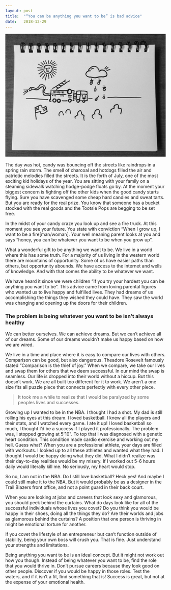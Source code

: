 ```yaml
---
layout: post
title:  "“You can be anything you want to be” is bad advice"
date:   2018-12-29
---
```


![Be anything you want to be is bad advice](img/posts/be-anything.jpg "Be anything")

The day was hot, candy was bouncing off the streets like raindrops in a spring rain storm. The smell of charcoal and hotdogs filled the air and patriotic melodies filled the streets. It is the forth of July, one of the most exciting kid holidays of the year. You are sitting with your family on a steaming sidewalk watching hodge-podge floats go by. At the moment your biggest concern is fighting off the other kids when the good candy starts flying. Sure you have scavenged some cheap hard candies and sweat tarts. But you are ready for the real prize. You know that someone has a bucket stocked with the real goods and the Tootsie Pops are begging to be set free.

In the midst of your candy craze you look up and see a fire truck. At this moment you see your future. You state with conviction “When I grow up, I want to be a fire[man/woman]. Your well meaning parent looks at you and says “honey, you can be whatever you want to be when you grow up”.  

What a wonderful gift to be anything we want to be. We live in a world where this has some truth. For a majority of us living in the western world there are mountains of opportunity. Some of us have easier paths than others, but opportunity abounds. We have access to the internet and wells of knowledge. And with that comes the ability to be whatever we want.

We have heard it since we were children “If you try your hardest you can be anything you want to be”. This advice came from loving parental figures who wanted us to live happy and fulfilled lives. They had dreams of us accomplishing the things they wished they could have. They saw the world was changing and opening up the doors for their children.

### The problem is being whatever you want to be isn’t always healthy

We can better ourselves. We can achieve dreams. But we can’t achieve all of our dreams. Some of our dreams wouldn’t make us happy based on how we are wired.

We live in a time and place where it is easy to compare our lives with others. Comparison can be good, but also dangerous. Theadore Rosevelt famously stated “Comparison is the thief of joy.” When we compare, we take our lives and swap them for others that we deem successful. In our mind the swap is seamless. Our life is dropped into their world without a hiccup. But this doesn’t work. We are all built too different for it to work. We aren’t a one size fits all puzzle piece that connects perfectly with every other piece. 

> It took me a while to realize that I would be paralyzed by some peoples lives and successes.

Growing up I wanted to be in the NBA. I thought I had a shot. My dad is still rolling his eyes at this dream. I loved basketball. I knew all the players and their stats, and I watched every game. I ate it up! I loved basketball so much, I thought I’d be a success if I played it professionally. The problem was, I stopped growing at 5'10". To top that I was diagnosed with a genetic heart condition. This condition made cardio exercise and working out my hell. Guess what? When you are a professional athlete, your days are filled with workouts. I looked up to all these athletes and wanted what they had. I thought I would be happy doing what they did. What I didn’t realize was their day-to-day realities would be my misery. If I worked out 5-6 hours daily would literally kill me. No seriously, my heart would stop. 

So no, I am not in the NBA. Do I still love basketball? Heck yes! And maybe I could still make it to the NBA. But it would probably be as a designer in the Trail Blazers front office, and not a point guard in their back court.

When you are looking at jobs and careers that look sexy and glamorous, you should peek behind the curtains. What do days look like for all of the successful individuals whose lives you covet? Do you think you would be happy in their shoes, doing all the things they do? Are their worlds and jobs as glamorous behind the curtains? A position that one person is thriving in might be emotional torture for another. 

If you covet the lifestyle of an entrepreneur but can’t function outside of stability, being your own boss will crush you. That is fine. Just understand your strengths and limitations. 

Being anything you want to be is an ideal concept. But it might not work out how you though. Instead of being whatever you want to be, find the role that you would thrive in. Don’t pursue careers because they look good on other people. Discover if you would be happy in those roles. Test the waters, and if it isn’t a fit, find something that is! Success is great, but not at the expense of your emotional health.
